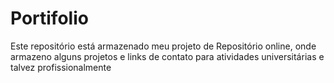 # Portifolio
Este repositório está armazenado meu projeto de Repositório online, onde armazeno alguns projetos e links de contato para atividades universitárias e talvez profissionalmente
